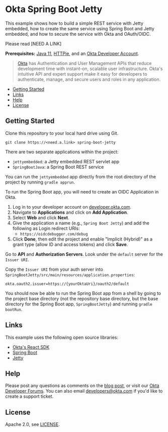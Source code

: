 # Okta Spring Boot Jetty

This example shows how to build a simple REST service with Jetty embedded, how to create the same service using Spring Boot and Jetty embedded, and how to secure the service with Okta and OAuth/OIDC.

Please read [NEED A LINK]

**Prerequisites:** [Java 11](https://openjdk.java.net/install/), [HTTPie](https://httpie.org/doc#installation), and an [Okta Developer Account](https://developer.okta.com).

> [Okta](https://developer.okta.com/) has Authentication and User Management APIs that reduce development time with instant-on, scalable user infrastructure. Okta's intuitive API and expert support make it easy for developers to authenticate, manage, and secure users and roles in any application.

* [Getting Started](#getting-started)
* [Links](#links)
* [Help](#help)
* [License](#license)

## Getting Started

Clone this repository to your local hard drive using Git.

```
git clone https://<need.a.link> spring-boot-jetty
```

There are two separate applications within the project:
- `jettyembedded`: a Jetty embedded REST servlet app
- `SpringBootJava`: a Spring Boot REST service

You can run the `jettyembedded` app directly from the root directory of the project by running `gradle apprun`.

To run the Spring Boot app, you will need to create an OIDC Application in Okta. 

1. Log in to your developer account on [developer.okta.com](https://developer.okta.com).
2. Navigate to **Applications** and click on **Add Application**.
3. Select **Web** and click **Next**. 
4. Give the application a name (e.g., `Spring Boot Jetty`) and add the following as Login redirect URIs:
    * `https://oidcdebugger.com/debug`
4. Click **Done**, then edit the project and enable "Implicit (Hybrid)" as a grant type (allow ID and access tokens) and click **Save**.

Go to **API** and **Authorization Servers**. Look under the `default` server for the `Issuer URI`.

Copy the `Issuer URI` from your auth server into `SpringBootJetty/src/main/resources/application.properties`:

```properties
okta.oauth2.issuer=https://{yourOktaUri}/oauth2/default
```

You should now be able to run the Spring Boot app from a shell by going to the project base directory (not the repository base directory, but the base directory for the Spring Boot app, `SpringBootJetty`) and running `gradle bootRun`.

## Links

This example uses the following open source libraries:

* [Okta's React SDK](https://github.com/okta/okta-oidc-js/tree/master/packages/okta-react)
* [Spring Boot](https://spring.io/projects/spring-boot)
* [Jetty](https://www.eclipse.org/jetty/)

## Help

Please post any questions as comments on the [blog post](https://developer.okta.com/blog/2018/09/24/reactive-apis-with-spring-webflux), or visit our [Okta Developer Forums](https://devforum.okta.com/). You can also email developers@okta.com if you'd like to create a support ticket.

## License

Apache 2.0, see [LICENSE](LICENSE).
